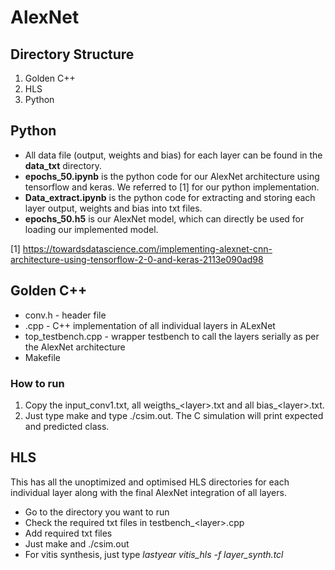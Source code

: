 # AlexNet
## Directory Structure
1. Golden C++
2. HLS
3. Python

## Python
* All data file (output, weights and bias) for each layer can be found in the **data_txt** directory.
* **epochs_50.ipynb** is the python code for our AlexNet architecture using tensorflow and keras. We referred to [1] for our python implementation.
* **Data_extract.ipynb** is the python code for extracting and storing each layer output, weights and bias into txt files.
* **epochs_50.h5** is our AlexNet model, which can directly be used for loading our implemented model.

[1] https://towardsdatascience.com/implementing-alexnet-cnn-architecture-using-tensorflow-2-0-and-keras-2113e090ad98

## Golden C++

* conv.h - header file
* <layer>.cpp - C++ implementation of all individual layers in ALexNet
* top_testbench.cpp - wrapper testbench to call the layers serially as per the AlexNet architecture
* Makefile
### How to run
  1. Copy the input_conv1.txt, all weigths_\<layer\>.txt and all bias_\<layer\>.txt.
  2. Just type make and type ./csim.out. The C simulation will print expected and predicted class.
  
## HLS
  
This has all the unoptimized and optimised HLS directories for each individual layer along with the final AlexNet integration of all layers.
* Go to the directory you want to run
* Check the required txt files in testbench_\<layer\>.cpp
* Add required txt files 
* Just make and ./csim.out
* For vitis synthesis, just type _lastyear vitis_hls -f layer_synth.tcl_



